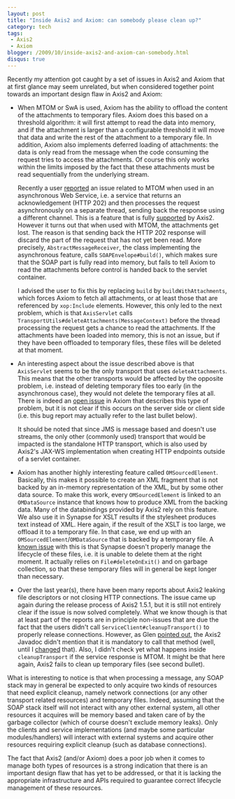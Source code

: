 ```yaml
---
layout: post
title: "Inside Axis2 and Axiom: can somebody please clean up?"
category: tech
tags:
 - Axis2
 - Axiom
blogger: /2009/10/inside-axis2-and-axiom-can-somebody.html
disqus: true
---
```


Recently my attention got caught by a set of issues in Axis2 and Axiom that at first glance may seem unrelated, but when
considered together point towards an important design flaw in Axis2 and Axiom:

*   When MTOM or SwA is used, Axiom has the ability to offload the content of the attachments to temporary files. Axiom
    does this based on a threshold algorithm: it will first attempt to read the data into memory, and if the attachment
    is larger than a configurable threshold it will move that data and write the rest of the attachment to a temporary
    file. In addition, Axiom also implements deferred loading of attachments: the data is only read from the message
    when the code consuming the request tries to access the attachments. Of course this only works within the limits
    imposed by the fact that these attachments must be read sequentially from the underlying stream.
    
    Recently a user [reported][1] an issue related to MTOM when used in an asynchronous Web Service, i.e. a service that
    returns an acknowledgement (HTTP 202) and then processes the request asynchronously on a separate thread, sending
    back the response using a different channel. This is a feature that is fully [supported][2] by Axis2. However it
    turns out that when used with MTOM, the attachments get lost. The reason is that sending back the HTTP 202 response
    will discard the part of the request that has not yet been read. More precisely, `AbstractMessageReceiver`, the
    class implementing the asynchronous feature, calls `SOAPEnvelope#build()`, which makes sure that the SOAP part is
    fully read into memory, but fails to tell Axiom to read the attachments before control is handed back to the servlet
    container.
    
    I advised the user to fix this by replacing `build` by `buildWithAttachments`, which forces Axiom to fetch all
    attachments, or at least those that are referenced by `xop:Include` elements. However, this only led to the next
    problem, which is that `AxisServlet` calls `TransportUtils#deleteAttachments(MessageContext)` before the thread
    processing the request gets a chance to read the attachments. If the attachments have been loaded into memory, this
    is not an issue, but if they have been offloaded to temporary files, these files will be deleted at that moment.

*   An interesting aspect about the issue described above is that `AxisServlet` seems to be the only transport that uses
    `deleteAttachments`.  This means that the other transports would be affected by the opposite problem, i.e. instead
    of deleting temporary files too early (in the asynchronous case), they would not delete the temporary files at all.
    There is indeed an [open issue][3] in Axiom that describes this type of problem, but it is not clear if this occurs
    on the server side or client side (i.e. this bug report may actually refer to the last bullet below).
    
    It should be noted that since JMS is message based and doesn't use streams, the only other (commonly used) transport
    that would be impacted is the standalone HTTP transport, which is also used by Axis2's JAX-WS implementation when
    creating HTTP endpoints outside of a servlet container.

*   Axiom has another highly interesting feature called `OMSourcedElement`. Basically, this makes it possible to create
    an XML fragment that is not backed by an in-memory representation of the XML, but by some other data source. To make
    this work, every `OMSourcedElement` is linked to an `OMDataSource` instance that knows how to produce XML from the
    backing data. Many of the databindings provided by Axis2 rely on this feature. We also use it in Synapse for XSLT
    results if the stylesheet produces text instead of XML. Here again, if the result of the XSLT is too large, we
    offload it to a temporary file. In that case, we end up with an `OMSourcedElement`/`OMDataSource` that is backed by
    a temporary file. A [known issue][4] with this is that Synapse doesn't properly manage the lifecycle of these files,
    i.e. it is unable to delete them at the right moment. It actually relies on `File#deleteOnExit()` and on garbage
    collection, so that these temporary files will in general be kept longer than necessary.

*   Over the last year(s), there have been many reports about Axis2 leaking file descriptors or not closing HTTP
    connections. The issue came up again during the release process of Axis2 1.5.1, but it is still not entirely clear
    if the issue is now solved completely. What we know though is that at least part of the reports are in principle
    non-issues that are due the fact that the users didn't call `ServiceClient#cleanupTransport()` to properly release
    connections. However, as Glen [pointed out][5], the Axis2 Javadoc didn't mention that it is mandatory to call that
    method (well, until I [changed][6] that). Also, I didn't check yet what happens inside `cleanupTransport` if the
    service response is MTOM. It might be that here again, Axis2 fails to clean up temporary files (see second bullet).

What is interesting to notice is that when processing a message, any SOAP stack may in general be expected to only
acquire two kinds of resources that need explicit cleanup, namely network connections (or any other transport related
resources) and temporary files. Indeed, assuming that the SOAP stack itself will not interact with any other external
system, all other resources it acquires will be memory based and taken care of by the garbage collector (which of course
doesn't exclude memory leaks). Only the clients and service implementations (and maybe some particular modules/handlers)
will interact with external systems and acquire other resources requiring explicit cleanup (such as database
connections).

The fact that Axis2 (and/or Axiom) does a poor job when it comes to manage both types of resources is a strong
indication that there is an important design flaw that has yet to be addressed, or that it is lacking the appropriate
infrastructure and APIs required to guarantee correct lifecycle management of these resources.

[1]: http://markmail.org/message/2sfvhbnuntu3wnh2
[2]: https://issues.apache.org/jira/browse/AXIS2-2800
[3]: https://issues.apache.org/jira/browse/WSCOMMONS-506
[4]: https://issues.apache.org/jira/browse/SYNAPSE-212
[5]: http://markmail.org/message/cktqggaq75rulgfk
[6]: http://svn.apache.org/viewvc?view=rev&revision=748730

